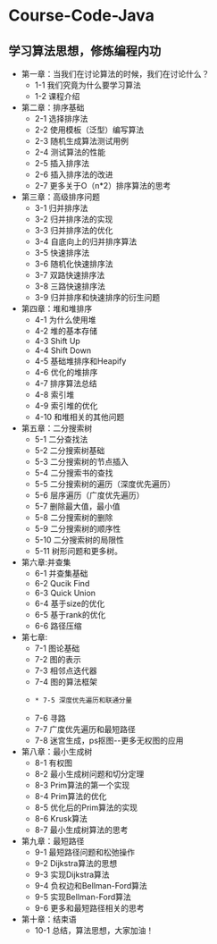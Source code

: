 # Course-Code-Java
## 学习算法思想，修炼编程内功
* 第一章：当我们在讨论算法的时候，我们在讨论什么？
    * 1-1 我们究竟为什么要学习算法
    * 1-2 课程介绍
* 第二章：排序基础
    * 2-1 选择排序法
    * 2-2 使用模板（泛型）编写算法
    * 2-3 随机生成算法测试用例
    * 2-4 测试算法的性能
    * 2-5 插入排序法
    * 2-6 插入排序法的改进
    * 2-7 更多关于O（n*2）排序算法的思考
* 第三章：高级排序问题
    * 3-1 归并排序法
    * 3-2 归并排序法的实现
    * 3-3 归并排序法的优化
    * 3-4 自底向上的归并排序算法
    * 3-5 快速排序法
    * 3-6 随机化快速排序法
    * 3-7 双路快速排序法
    * 3-8 三路快速排序法
    * 3-9 归并排序和快速排序的衍生问题
* 第四章：堆和堆排序
    * 4-1 为什么使用堆
    * 4-2 堆的基本存储
    * 4-3 Shift Up
    * 4-4 Shift Down
    * 4-5 基础堆排序和Heapify
    * 4-6 优化的堆排序
    * 4-7 排序算法总结
    * 4-8 索引堆
    * 4-9 索引堆的优化
    * 4-10 和堆相关的其他问题
* 第五章：二分搜索树
    * 5-1 二分查找法
    * 5-2 二分搜索树基础
    * 5-3 二分搜索树的节点插入
    * 5-4 二分搜索书的查找
    * 5-5 二分搜索树的遍历（深度优先遍历）
    * 5-6 层序遍历（广度优先遍历）
    * 5-7 删除最大值，最小值
    * 5-8 二分搜索树的删除
    * 5-9 二分搜索树的顺序性
    * 5-10 二分搜索树的局限性
    * 5-11 树形问题和更多树。
* 第六章:并查集
    * 6-1 并查集基础
    * 6-2 Qucik Find
    * 6-3 Quick Union
    * 6-4 基于size的优化
    * 6-5 基于rank的优化
    * 6-6 路径压缩
* 第七章: 
    * 7-1 图论基础
    * 7-2 图的表示
    * 7-3 相邻点迭代器
    * 7-4 图的算法框架
    *     * 7-5 深度优先遍历和联通分量
    * 7-6 寻路
    * 7-7 广度优先遍历和最短路径
    * 7-8 迷宫生成，ps抠图--更多无权图的应用
* 第八章：最小生成树
    * 8-1 有权图
    * 8-2 最小生成树问题和切分定理
    * 8-3 Prim算法的第一个实现
    * 8-4 Prim算法的优化
    * 8-5 优化后的Prim算法的实现
    * 8-6 Krusk算法
    * 8-7 最小生成树算法的思考
* 第九章：最短路径
    * 9-1 最短路径问题和松弛操作
    * 9-2 Dijkstra算法的思想
    * 9-3 实现Dijkstra算法
    * 9-4 负权边和Bellman-Ford算法
    * 9-5 实现Bellman-Ford算法
    * 9-6 更多和最短路径相关的思考
* 第十章：结束语
    * 10-1 总结，算法思想，大家加油！
